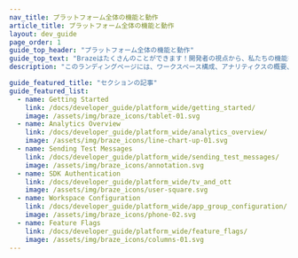 ```yaml
---
nav_title: プラットフォーム全体の機能と動作
article_title: プラットフォーム全体の機能と動作
layout: dev_guide
page_order: 1
guide_top_header: "プラットフォーム全体の機能と動作"
guide_top_text: "Brazeはたくさんのことができます！開発者の視点から、私たちの機能をチェックしてください。"
description: "このランディングページには、ワークスペース構成、アナリティクスの概要、テストメッセージの送信、機能フラグなど、プラットフォーム全体の機能と動作が一覧表示されます。"

guide_featured_title: "セクションの記事"
guide_featured_list:
  - name: Getting Started
    link: /docs/developer_guide/platform_wide/getting_started/
    image: /assets/img/braze_icons/tablet-01.svg
  - name: Analytics Overview
    link: /docs/developer_guide/platform_wide/analytics_overview/
    image: /assets/img/braze_icons/line-chart-up-01.svg
  - name: Sending Test Messages
    link: /docs/developer_guide/platform_wide/sending_test_messages/
    image: /assets/img/braze_icons/annotation.svg
  - name: SDK Authentication
    link: /docs/developer_guide/platform_wide/tv_and_ott
    image: /assets/img/braze_icons/user-square.svg 
  - name: Workspace Configuration
    link: /docs/developer_guide/platform_wide/app_group_configuration/
    image: /assets/img/braze_icons/phone-02.svg
  - name: Feature Flags
    link: /docs/developer_guide/platform_wide/feature_flags/
    image: /assets/img/braze_icons/columns-01.svg
---
```

